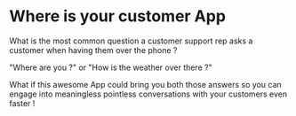 Where is your customer App
==========================

What is the most common question a customer support rep asks a customer when having them over the phone ? 

"Where are you ?" or "How is the weather over there ?" 

What if this awesome App could bring you both those answers so you can engage into meaningless pointless conversations with your customers even faster !

